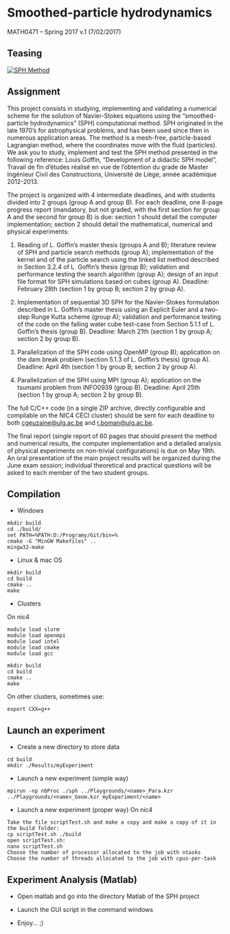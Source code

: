 # Smoothed-particle hydrodynamics
MATH0471 – Spring 2017
v.1 (7/02/2017)



## Teasing
[![SPH Method](https://youtu.be/k7f6HWMVLPA/0.jpg)](https://youtu.be/k7f6HWMVLPA)


## Assignment

This project consists in studying, implementing and validating a numerical scheme for the
solution of Navier-Stokes equations using the “smoothed-particle hydrodynamics” (SPH)
computational method. SPH originated in the late 1970’s for astrophysical problems, and
has been used since then in numerous application areas. The method is a mesh-free,
particle-based Lagrangian method, where the coordinates move with the fluid (particles).
We ask you to study, implement and test the SPH method presented in the following reference:
Louis Goffin, “Development of a didactic SPH model”, Travail de fin d’études réalisé
en vue de l’obtention du grade de Master Ingénieur Civil des Constructions, Université de
Liège, année académique 2012-2013.

The project is organized with 4 intermediate deadlines, and with students divided into 2
groups (group A and group B). For each deadline, one 8-page progress report (mandatory,
but not graded, with the first section for group A and the second for group B) is due: section
1 should detail the computer implementation; section 2 should detail the mathematical,
numerical and physical experiments:

1. Reading of L. Goffin’s master thesis (groups A and B); literature review of SPH
and particle search methods (group A); implementation of the kernel and of the
particle search using the linked list method described in Section 3.2.4 of L. Goffin’s
thesis (group B); validation and performance testing the search algorithm (group A);
design of an input file format for SPH simulations based on cubes (group A).
Deadline: February 28th (section 1 by group B; section 2 by group A).

2. Implementation of sequential 3D SPH for the Navier-Stokes formulation described in
L. Goffin’s master thesis using an Explicit Euler and a two-step Runge Kutta scheme
(group A); validation and performance testing of the code on the falling water cube
test-case from Section 5.1.1 of L. Goffin’s thesis (group B).
Deadline: March 21th (section 1 by group A; section 2 by group B).

3. Parallelization of the SPH code using OpenMP (group B); application on the dam
break problem (section 5.1.3 of L. Goffin’s thesis) (group A).
Deadline: April 4th (section 1 by group B; section 2 by group A).

4. Parallelization of the SPH using MPI (group A); application on the tsumami problem
from INFO0939 (group B).
Deadline: April 25th (section 1 by group A; section 2 by group B).

The full C/C++ code (in a single ZIP archive, directly configurable and compilable on the
NIC4 CECI cluster) should be sent for each deadline to both cgeuzaine@ulg.ac.be and
r.boman@ulg.ac.be.

The final report (single report of 60 pages that should present the method and numerical
results, the computer implementation and a detailed analysis of physical experiments on
non-trivial configurations) is due on May 19th. An oral presentation of the main project
results will be organized during the June exam session; individual theoretical and practical
questions will be asked to each member of the two student groups.


## Compilation

* Windows

```
mkdir build
cd ./build/
set PATH=%PATH:D:/Programy/Git/bin=%
cmake -G "MinGW Makefiles" ..
mingw32-make
```

* Linux & mac OS

```
mkdir build
cd build
cmake ..
make
```

* Clusters

On nic4
```
module load slurm
module load openmpi
module load intel
module load cmake
module load gcc

mkdir build
cd build
cmake ..
make
```

On other clusters, sometimes use:

```
export CXX=g++
```

## Launch an experiment 

* Create a new directory to store data

```
cd build
mkdir ./Results/myExperiment
```

* Launch a new experiment (simple way) 

```
mpirun -np nbProc ./sph ../Playgrounds/<name>_Para.kzr ../Playgrounds/<name>_Geom.kzr myExperiment/<name>
```
* Launch a new experiment (proper way) 
On nic4
```
Take the file scriptTest.sh and make a copy and make a copy of it in the build folder:
cp scriptTest.sh ./build
open scriptTest.sh:
nano scriptTest.sh
Choose the number of processor allocated to the job with ntasks
Choose the number of threads allocated to the job with cpus-per-task
```

## Experiment Analysis (Matlab)

* Open matlab and go into the directory Matlab of the SPH project

* Launch the GUI script in the command windows

* Enjoy... ;)
